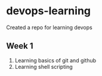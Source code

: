 # devops-learning

Created a repo for learning devops

## Week 1
1. Learning basics of git and github
2. Learning shell scripting